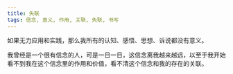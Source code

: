 ```yaml
---
title: 失联
tags: 信念, 意义, 作用, 关联, 失联, 书写
---
```



如果无力应用和实践，那么我所有的认知、感悟、思想、诉说都没有意义。

我曾经是一个很有信念的人，可是一日一日，这信念离我越来越远，以至于我开始看不到我在这个信念里的作用和价值，看不清这个信念和我的存在的关联。

